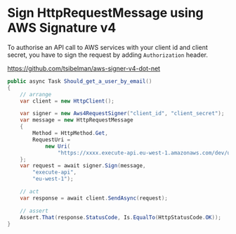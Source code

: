 # Sign HttpRequestMessage using AWS Signature v4

To authorise an API call to AWS services with your client id and client secret, you have to sign the request by adding `Authorization` header.

https://github.com/tsibelman/aws-signer-v4-dot-net

```csharp
public async Task Should_get_a_user_by_email()
{
    // arrange
    var client = new HttpClient();

    var signer = new Aws4RequestSigner("client_id", "client_secret");
    var message = new HttpRequestMessage
    {
        Method = HttpMethod.Get,
        RequestUri =
            new Uri(
                "https://xxxx.execute-api.eu-west-1.amazonaws.com/dev/users?email=email%40gmail.com")
    };
    var request = await signer.Sign(message,
        "execute-api",
        "eu-west-1");

    // act
    var response = await client.SendAsync(request);

    // assert
    Assert.That(response.StatusCode, Is.EqualTo(HttpStatusCode.OK));
}

```
